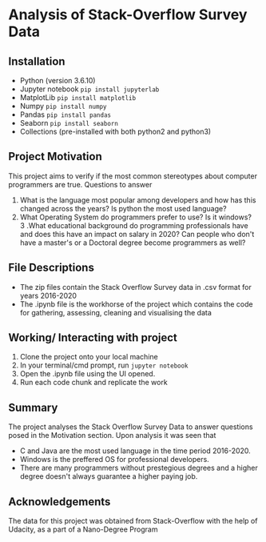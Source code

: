 # Analysis of Stack-Overflow Survey Data

## Installation

- Python (version 3.6.10)
- Jupyter notebook `pip install jupyterlab`
- MatplotLib `pip install matplotlib`
- Numpy `pip install numpy`
- Pandas `pip install pandas`
- Seaborn `pip install seaborn`
- Collections (pre-installed with both python2 and python3)

## Project Motivation

This project aims to verify if the most common stereotypes about computer programmers are true.
Questions to answer
1. What is the language most popular among developers and how has this changed across the years? Is python the most used language?  
2. What Operating System do programmers prefer to use? Is it windows?  
3 .What educational background do programming professionals have and does this have an impact on salary in 2020? Can people who don't have a master's or a Doctoral degree become programmers as well?  

## File Descriptions

- The zip files contain the Stack Overflow Survey data in .csv format for years 2016-2020
- The .ipynb file is the workhorse of the project which contains the code for gathering, assessing, cleaning and visualising the data

## Working/ Interacting with project

1. Clone the project onto your local machine
2. In your terminal/cmd prompt, run `jupyter notebook`
3. Open the .ipynb file using the UI opened.
4. Run each code chunk and replicate the work

## Summary

The project analyses the Stack Overflow Survey Data to answer questions posed in the Motivation section.
Upon analysis it was seen that
- C and Java are the most used language in the time period 2016-2020.  
- Windows is the preffered OS for professional developers.  
- There are many programmers without prestegious degrees and a higher degree doesn't always guarantee a higher paying job.  

## Acknowledgements

The data for this project was obtained from Stack-Overflow with the help of Udacity, as a part of a Nano-Degree Program
